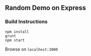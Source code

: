 ## Random Demo on Express

### Build Instructions
```
npm install
grunt
npm start
```
Browse on ```localhost:3000```
